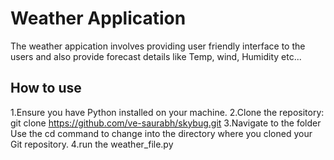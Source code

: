 # Weather Application
The weather appication involves providing user friendly interface to the users and also provide forecast details like Temp, wind, Humidity etc...
## How to use
1.Ensure you have Python installed on your machine.
2.Clone the repository:
      git clone https://github.com/ve-saurabh/skybug.git
3.Navigate to the folder
      Use the cd command to change into the directory where you cloned your Git repository.
4.run the weather_file.py 
      
